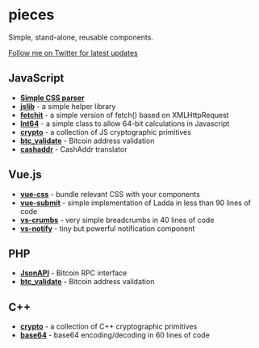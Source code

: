 # pieces

Simple, stand-alone, reusable components.

<a class="twitter-follow-button" href="https://twitter.com/nxtchg">Follow me on Twitter for latest updates</a>

## JavaScript

* [**Simple CSS parser**](https://github.com/NxtChg/pieces/tree/master/js/css_parser)
* [**jslib**](/js/jslib) - a simple helper library
* [**fetchit**](https://github.com/NxtChg/pieces/tree/master/js/fetchit) - a simple version of fetch() based on XMLHttpRequest
* [**Int64**](/js/int64) - a simple class to allow 64-bit calculations in Javascript
* [**crypto**](/js/crypto) - a collection of JS cryptographic primitives
* [**btc_validate**](/js/bitcoin/validate) - Bitcoin address validation
* [**cashaddr**](/js/bitcoin/cashaddr) - CashAddr translator

## Vue.js

* [**vue-css**](https://github.com/NxtChg/pieces/tree/master/js/vue/vue-css) - bundle relevant CSS with your components
* [**vue-submit**](https://github.com/NxtChg/pieces/tree/master/js/vue/vue-submit) - simple implementation of Ladda in less than 90 lines of code
* [**vs-crumbs**](https://github.com/NxtChg/pieces/tree/master/js/vue/vs-crumbs) - very simple breadcrumbs in 40 lines of code
* [**vs-notify**](/js/vue/vs-notify) - tiny but powerful notification component

## PHP

* [**JsonAPI**](/php/bitcoin/api) - Bitcoin RPC interface
* [**btc_validate**](/php/bitcoin/validate) - Bitcoin address validation

## C++

* [**crypto**](/c++/crypto) - a collection of C++ cryptographic primitives
* [**base64**](/c++/base64.h) - base64 encoding/decoding in 60 lines of code
